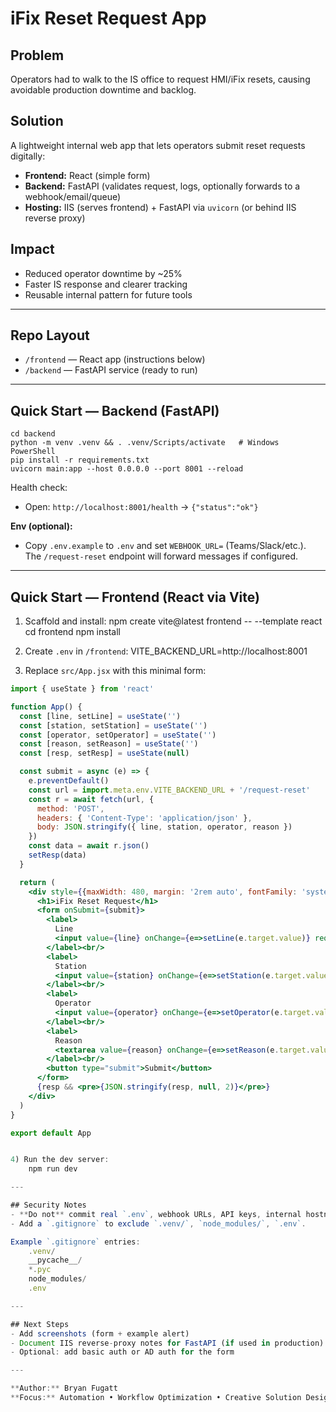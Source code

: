 # iFix Reset Request App

##  Problem
Operators had to walk to the IS office to request HMI/iFix resets, causing avoidable production downtime and backlog.

##  Solution
A lightweight internal web app that lets operators submit reset requests digitally:
- **Frontend:** React (simple form)
- **Backend:** FastAPI (validates request, logs, optionally forwards to a webhook/email/queue)
- **Hosting:** IIS (serves frontend) + FastAPI via `uvicorn` (or behind IIS reverse proxy)

##  Impact
- Reduced operator downtime by ~25%
- Faster IS response and clearer tracking
- Reusable internal pattern for future tools

---

##  Repo Layout
- `/frontend` — React app (instructions below)
- `/backend` — FastAPI service (ready to run)

---

##  Quick Start — Backend (FastAPI)
    cd backend
    python -m venv .venv && . .venv/Scripts/activate   # Windows PowerShell
    pip install -r requirements.txt
    uvicorn main:app --host 0.0.0.0 --port 8001 --reload

Health check:
- Open: `http://localhost:8001/health` → `{"status":"ok"}`

**Env (optional):**
- Copy `.env.example` to `.env` and set `WEBHOOK_URL=` (Teams/Slack/etc.).  
  The `/request-reset` endpoint will forward messages if configured.

---

##  Quick Start — Frontend (React via Vite)
1) Scaffold and install:
    npm create vite@latest frontend -- --template react
    cd frontend
    npm install

2) Create `.env` in `/frontend`:
    VITE_BACKEND_URL=http://localhost:8001

3) Replace `src/App.jsx` with this minimal form:

```jsx
import { useState } from 'react'

function App() {
  const [line, setLine] = useState('')
  const [station, setStation] = useState('')
  const [operator, setOperator] = useState('')
  const [reason, setReason] = useState('')
  const [resp, setResp] = useState(null)

  const submit = async (e) => {
    e.preventDefault()
    const url = import.meta.env.VITE_BACKEND_URL + '/request-reset'
    const r = await fetch(url, {
      method: 'POST',
      headers: { 'Content-Type': 'application/json' },
      body: JSON.stringify({ line, station, operator, reason })
    })
    const data = await r.json()
    setResp(data)
  }

  return (
    <div style={{maxWidth: 480, margin: '2rem auto', fontFamily: 'system-ui'}}>
      <h1>iFix Reset Request</h1>
      <form onSubmit={submit}>
        <label>
          Line
          <input value={line} onChange={e=>setLine(e.target.value)} required/>
        </label><br/>
        <label>
          Station
          <input value={station} onChange={e=>setStation(e.target.value)} required/>
        </label><br/>
        <label>
          Operator
          <input value={operator} onChange={e=>setOperator(e.target.value)} />
        </label><br/>
        <label>
          Reason
          <textarea value={reason} onChange={e=>setReason(e.target.value)} />
        </label><br/>
        <button type="submit">Submit</button>
      </form>
      {resp && <pre>{JSON.stringify(resp, null, 2)}</pre>}
    </div>
  )
}

export default App


4) Run the dev server:
    npm run dev

---

## Security Notes
- **Do not** commit real `.env`, webhook URLs, API keys, internal hostnames.
- Add a `.gitignore` to exclude `.venv/`, `node_modules/`, `.env`.

Example `.gitignore` entries:
    .venv/
    __pycache__/
    *.pyc
    node_modules/
    .env

---

## Next Steps
- Add screenshots (form + example alert)
- Document IIS reverse-proxy notes for FastAPI (if used in production)
- Optional: add basic auth or AD auth for the form

---

**Author:** Bryan Fugatt  
**Focus:** Automation • Workflow Optimization • Creative Solution Design
